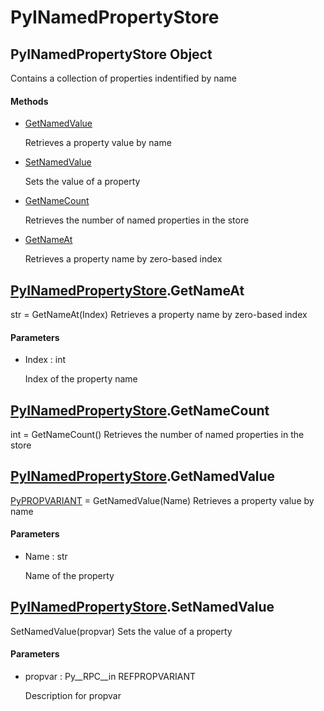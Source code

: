# PyINamedPropertyStore


## PyINamedPropertyStore Object

Contains a collection of properties indentified by name

#### Methods

  - [GetNamedValue](PyINamedPropertyStore.md#pyinamedpropertystoregetnamedvalue)

    Retrieves a property value by name&nbsp;

  - [SetNamedValue](PyINamedPropertyStore.md#pyinamedpropertystoresetnamedvalue)

    Sets the value of a property&nbsp;

  - [GetNameCount](PyINamedPropertyStore.md#pyinamedpropertystoregetnamecount)

    Retrieves the number of named properties in the store&nbsp;

  - [GetNameAt](PyINamedPropertyStore.md#pyinamedpropertystoregetnameat)

    Retrieves a property name by zero-based index&nbsp;


## [PyINamedPropertyStore](PyINamedPropertyStore.md#pyinamedpropertystore)\.GetNameAt

str = GetNameAt\(Index\)
Retrieves a property name by zero-based index

#### Parameters

  - Index : int

    Index of the property name


## [PyINamedPropertyStore](PyINamedPropertyStore.md#pyinamedpropertystore)\.GetNameCount

int = GetNameCount\(\)
Retrieves the number of named properties in the store


## [PyINamedPropertyStore](PyINamedPropertyStore.md#pyinamedpropertystore)\.GetNamedValue

[PyPROPVARIANT](PyPROPVARIANT.md) = GetNamedValue\(Name\)
Retrieves a property value by name

#### Parameters

  - Name : str

    Name of the property


## [PyINamedPropertyStore](PyINamedPropertyStore.md#pyinamedpropertystore)\.SetNamedValue

SetNamedValue\(propvar\)
Sets the value of a property

#### Parameters

  - propvar : Py\_\_RPC\_\_in REFPROPVARIANT

    Description for propvar